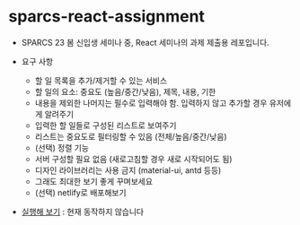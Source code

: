 # sparcs-react-assignment

- SPARCS 23 봄 신입생 세미나 중, React 세미나의 과제 제출용 레포입니다.
- 요구 사항

  - 할 일 목록을 추가/제거할 수 있는 서비스
  - 할 일의 요소: 중요도 (높음/중간/낮음), 제목, 내용, 기한
  - 내용을 제외한 나머지는 필수로 입력해야 함. 입력하지 않고 추가할 경우 유저에게 알려주기
  - 입력한 할 일들로 구성된 리스트로 보여주기
  - 리스트는 중요도로 필터링할 수 있음 (전체/높음/중간/낮음)
  - (선택) 정렬 기능
  - 서버 구성할 필요 없음 (새로고침할 경우 새로 시작되어도 됨)
  - 디자인 라이브러리는 사용 금지 (material-ui, antd 등등)
  - 그래도 최대한 보기 좋게 꾸며보세요
  - (선택) netlify로 배포해보기

- <a href="https://github.com/jinhyeonkwon/sparcs-react-assignment">실행해 보기</a> : 현재 동작하지 않습니다
